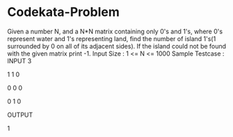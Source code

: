 # Codekata-Problem
Given a number N, and a N*N matrix containing only 0's and 1's, where 0's represent water and 1's 
representing land, find the number of island 1's(1 surrounded by 0 on all of its adjacent sides).
If the island could not be found with the given matrix print -1.
Input Size : 1 <= N <= 1000
Sample Testcase :
INPUT
3

1 1 0

0 0 0

0 1 0

OUTPUT

1
